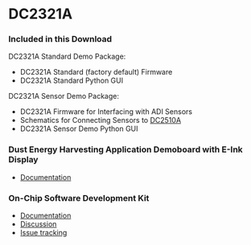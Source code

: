 # DC2321A
### Included in this Download
  DC2321A Standard Demo Package:
* DC2321A Standard (factory default) Firmware
* DC2321A Standard Python GUI

DC2321A Sensor Demo Package:
* DC2321A Firmware for Interfacing with ADI Sensors
* Schematics for Connecting Sensors to [DC2510A](http://www.linear.com/solutions/7663)
* DC2321A Sensor Demo Python GUI

### Dust Energy Harvesting Application Demoboard with E-Ink Display

* [Documentation](http://www.linear.com/solutions/7662)

### On-Chip Software Development Kit

* [Documentation](https://dustcloud.atlassian.net/wiki/display/OCSDK)
* [Discussion](https://dustcloud.atlassian.net/wiki/questions)
* [Issue tracking](https://dustcloud.atlassian.net/browse/OCSDK)
